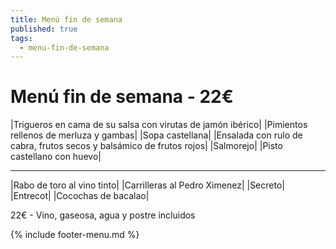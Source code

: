 ```yaml
---
title: Menú fin de semana
published: true
tags:
  - menu-fin-de-semana
---
```


# Menú fin de semana - 22€

|Trigueros en cama de su salsa con virutas de jamón ibérico|
|Pimientos rellenos de merluza y gambas|
|Sopa castellana|
|Ensalada con rulo de cabra, frutos secos y balsámico de frutos rojos|
|Salmorejo|
|Pisto castellano con huevo|

------

|Rabo de toro al vino tinto|
|Carrilleras al Pedro Ximenez|
|Secreto|
|Entrecot|
|Cocochas de bacalao|

<!-- |Cordero asado|eligiendo este segundo plato se añade 6€ al menú, en total 28€| -->

22€ - Vino, gaseosa, agua y postre incluidos

{% include footer-menu.md %}

